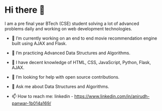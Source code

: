  #                                                                Hi there 👋

I am a pre final year BTech (CSE) student solving a lot of advanced problems daily and working on web development technologies.
 
- 🔭 I’m currently working on an end to end movie recommendation engine built using AJAX and Flask.


- 🌱 I’m practicing Advanced Data Structures and Algorithms.


- 👯 I have decent knowledge of HTML, CSS, JavaScript, Python, Flask, AJAX.


- 🤔 I’m looking for help with open source contributions.


- 💬 Ask me about Data Structures and Algorithms.


- 📫 How to reach me: linkedin - https://www.linkedin.com/in/anirudh-panwar-1b014a169/





